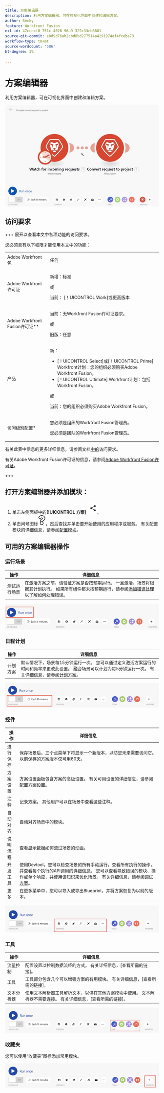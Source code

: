 ```yaml
---
title: 方案编辑器
description: 利用方案编辑器，可在可视化界面中创建和编辑方案。
author: Becky
feature: Workfront Fusion
exl-id: 47ccecf0-751c-4026-96a9-329c33cb6801
source-git-commit: e0d9d76ab2cbd8bd277514a4291974af4fceba73
workflow-type: tm+mt
source-wordcount: '586'
ht-degree: 3%

---
```


# 方案编辑器

利用方案编辑器，可在可视化界面中创建和编辑方案。

![方案编辑器](assets/scenario-editor.jpg)

## 访问要求

+++ 展开以查看本文中各项功能的访问要求。

您必须具有以下权限才能使用本文中的功能：

<table style="table-layout:auto">
 <col> 
 <col> 
 <tbody> 
  <tr> 
   <td role="rowheader">Adobe Workfront包</td> 
   <td> <p>任何</p> </td> 
  </tr> 
  <tr data-mc-conditions=""> 
   <td role="rowheader">Adobe Workfront许可证</td> 
   <td> <p>新增：标准</p><p>或</p><p>当前： [！UICONTROL Work]或更高版本</p> </td> 
  </tr> 
  <tr> 
   <td role="rowheader">Adobe Workfront Fusion许可证**</td> 
   <td>
   <p>当前：无Workfront Fusion许可证要求。</p>
   <p>或</p>
   <p>旧版：任意 </p>
   </td> 
  </tr> 
  <tr> 
   <td role="rowheader">产品</td> 
   <td>
   <p>新：</p> <ul><li>[！UICONTROL Select]或[！UICONTROL Prime] Workfront计划：您的组织必须购买Adobe Workfront Fusion。</li><li>[！UICONTROL Ultimate] Workfront计划：包括Workfront Fusion。</li></ul>
   <p>或</p>
   <p>当前：您的组织必须购买Adobe Workfront Fusion。</p>
   </td> 
  </tr>
  <tr data-mc-conditions=""> 
   <td role="rowheader">访问级别配置*</td> 
   <td> 
     <p>您必须是组织的Workfront Fusion管理员。</p>
     <p>您必须是团队的Workfront Fusion管理员。</p>
   </td> 
  </tr> 
   </td> 
  </tr> 
 </tbody> 
</table>

有关此表中信息的更多详细信息，请参阅文档[中的](/help/workfront-fusion/references/licenses-and-roles/access-level-requirements-in-documentation.md)访问要求。

有关Adobe Workfront Fusion许可证的信息，请参阅[Adobe Workfront Fusion许可证](/help/workfront-fusion/set-up-and-manage-workfront-fusion/licensing-operations-overview/license-automation-vs-integration.md)。

+++

## 打开方案编辑器并添加模块：

1. 单击左侧面板中的&#x200B;**[!UICONTROL 方案]** ![方案图标](assets/scenarios-icon.png)。
1. 单击问号图标![问号图标](assets/question-mark-full-size.png)，然后查找并单击要开始使用的应用程序或服务。 有关配置模块的详细信息，请参阅[配置模块](/help/workfront-fusion/create-scenarios/add-modules/configure-a-modules-settings.md)。

## 可用的方案编辑器操作

### 运行场景

| 操作 | 详细信息 |
|----------|----------|
| 测试运行场景 | 在激活方案之前，请验证方案是否按预期运行。 一旦激活，场景将根据其计划执行。 如果所有组件都未按预期运行，请参阅[添加错误处理](/help/workfront-fusion/create-scenarios/config-error-handling/error-handling.md)以了解如何处理错误。 |

![运行方案按钮](assets/run-your-scenario.png)

### 日程计划

| 操作 | 详细信息 |
|----------|----------|
| 计划方案 | 默认情况下，场景每15分钟运行一次。 您可以通过定义激活方案运行的时间和频率来更改此设置。 融合场景可以计划为每5分钟运行一次。 有关详细信息，请参阅[计划方案](/help/workfront-fusion/create-scenarios/config-scenarios-settings/schedule-a-scenario.md)。 |

![计划面板](assets/scheduling-scenario-editor.png)

### 控件

| 操作 | 详细信息 |
|----------|----------|
| 进行保存 | 保存场景后，三个点菜单下将显示一个新版本，以防您未来需要访问它。 以前保存的方案版本仅可用60天。 |
| 方案设置 | 方案设置面板包含方案的高级设置。 有关可用设置的详细信息，请参阅[配置方案设置](/help/workfront-fusion/create-scenarios/config-scenarios-settings/configure-scenario-settings.md)。 |
| 注释 | 记录方案。 其他用户可以在场景中查看这些注释。 |
| 自动对齐 | 自动对齐场景中的模块。 |
| 说明流程 | 查看显示数据如何流过场景的动画。 |
| 开发工具 | 使用Devtool，您可以检查场景的所有手动运行，查看所有执行的操作，并查看每个执行的API调用的详细信息。 您可以查看导致错误的模块、操作或单个响应，并使用该知识来优化场景。 有关详细信息，请参阅[调试方案](/help/workfront-fusion/manage-scenarios/debug-a-scenario.md)。 |
| 更多 | 在更多菜单中，您可以导入或导出Blueprint，并将方案恢复为以前的版本。 |

![控制面板](assets/controls-editor-scenario.png)

### 工具

| 操作 | 详细信息 |
|----------|----------|
| 流量控制 | 配置设置以控制数据流经的方式。 有关详细信息，[查看所需的链接]。 |
| 工具 | 工具部分包含几个可以增强方案的有用模块。 有关详细信息，[查看所需的链接]。 |
| 文本分析器 | 使用文本解析器工具解析文本，以供在其他方案模块中使用。 文本解析器不需要连接。 有关详细信息，[查看所需的链接]。 |

![工具面板](assets/tools-scenario-editor.png)

### 收藏夹

您可以使用“收藏夹”图标添加常用模块。

![收藏夹面板](assets/favorites-scenario-editor.png)
